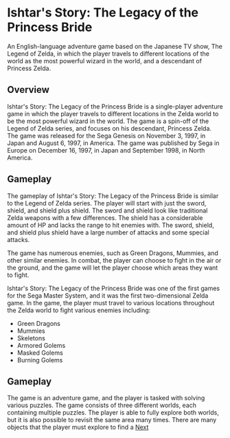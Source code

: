 # Ishtar's Story: The Legacy of the Princess Bride

An English-language adventure game based on the Japanese TV show, The Legend of Zelda, in which the player travels to different locations of the world as the most powerful wizard in the world, and a descendant of Princess Zelda.

## Overview

Ishtar's Story: The Legacy of the Princess Bride is a single-player adventure game in which the player travels to different locations in the Zelda world to be the most powerful wizard in the world. The game is a spin-off of the Legend of Zelda series, and focuses on his descendant, Princess Zelda. The game was released for the Sega Genesis on November 3, 1997, in Japan and August 6, 1997, in America. The game was published by Sega in Europe on December 16, 1997, in Japan and September 1998, in North America.

## Gameplay

The gameplay of Ishtar's Story: The Legacy of the Princess Bride is similar to the Legend of Zelda series. The player will start with just the sword, shield, and shield plus shield. The sword and shield look like traditional Zelda weapons with a few differences. The shield has a considerable amount of HP and lacks the range to hit enemies with. The sword, shield, and shield plus shield have a large number of attacks and some special attacks.

The game has numerous enemies, such as Green Dragons, Mummies, and other similar enemies. In combat, the player can choose to fight in the air or the ground, and the game will let the player choose which areas they want to fight.

Ishtar's Story: The Legacy of the Princess Bride was one of the first games for the Sega Master System, and it was the first two-dimensional Zelda game. In the game, the player must travel to various locations throughout the Zelda world to fight various enemies including:

*   Green Dragons
*   Mummies
*   Skeletons
*   Armored Golems
*   Masked Golems
*   Burning Golems

## Gameplay

The game is an adventure game, and the player is tasked with solving various puzzles. The game consists of three different worlds, each containing multiple puzzles. The player is able to fully explore both worlds, but it is also possible to revisit the same area many times. There are many objects that the player must explore to find a
[Next](23.md)